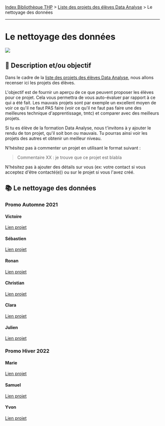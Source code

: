 [Index Bibliothèque THP](https://github.com/TheHackingProject/bibliotheque-THP) > [Liste des projets des élèves Data Analyse](https://github.com/TheHackingProject/bibliotheque-THP/blob/master/notes/liste_projets_data_analyse.md) > Le nettoyage des données

___

# Le nettoyage des données

![](https://picsum.photos/1024/400)

## 📄 Description et/ou objectif
Dans le cadre de la [liste des projets des élèves Data Analyse](https://github.com/TheHackingProject/bibliotheque-THP/blob/master/notes/liste_projets_data_analyse.md), nous allons recenser ici les projets des élèves.

L'objectif est de fournir un aperçu de ce que peuvent proposer les élèves pour ce projet. Cela vous permettra de vous auto-évaluer par rapport à ce qui a été fait. Les mauvais projets sont par exemple un excellent moyen de voir ce qu'il ne faut PAS faire (voir ce qu'il ne faut pas faire une des meilleures technique d'apprentissage, tmtc) et comparer avec des meilleurs projets.

Si tu es élève de la formation Data Analyse, nous t'invitons à y ajouter le rendu de ton projet, qu'il soit bon ou mauvais. Tu pourras ainsi voir les projets des autres et obtenir un meilleur niveau.

N'hésitez pas à commenter un projet en utilisant le format suivant :

> Commentaire XX : je trouve que ce projet est blabla


N'hésitez pas à ajouter des détails sur vous (ex: votre contact si vous acceptez d'être contacté(e)) ou sur le projet si vous l'avez créé.


## 📚 Le nettoyage des données


### Promo Automne 2021

#### Victoire
[Lien projet](https://github.com/bigdduwa/THP-DATA_3_Clean)

#### Sébastien
[Lien projet](https://github.com/sebastienrombaut/data_clean)

#### Ronan
[Lien projet](https://github.com/RonanLamour/Cleaning-project)

#### Christian
[Lien projet](https://github.com/christian29200/THP7_Cleaning_Data)

#### Clara
[Lien projet](https://github.com/claramoreschi/THP_DataAnalyst_Cleaning)

#### Julien
[Lien projet](https://github.com/JulienSisi/S05_db_to_clean_26.10.21)


### Promo Hiver 2022

#### Marie
[Lien projet](https://github.com/MarieLebreton/CLEAN)

#### Samuel
[Lien projet](https://github.com/SamkaaDev/THPData_cleaning_training)

#### Yvon
[Lien projet](https://github.com/ekwayv8/Cleaning_data_THP)

